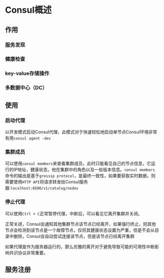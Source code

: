 # Consul概述

## 作用

### 服务发现

### 健康检查

### key-value存储操作

### 多数据中心（DC）

## 使用

### 启动代理

以开发模式启动Consul代理，此模式对于快速轻松地启动单节点Consul环境非常有用`consul agent -dev`

### 集群成员

可以使用`consul members`来查看集群成员，此时只能看见自己的节点信息，它运行的IP地址，健康状态，他在集群中的角色以及一些版本信息。`consul members`命令的输出是基于`grossip protocol`，是最终一致性，如果要获取实时数据，则需要使用`HTTP API`将请求转发给Consul服务器:`localhost:8500/v1/catalog/nodes`

### 停止代理

可以使用`Ctrl + C`正常暂停代理，中断后，可以看见它离开集群并关闭。

正常关闭，Consul会通知其他集群节点该节点已经离开，如果强行终止，则其他节点会检测到该节点是一个故障节点，仅将其健康状态设置为严重，但是不会从目录中删除，Consul会自动尝试连接该节点，但是该节点已经离开集群

如果代理是作为服务器运行的，那么优雅的离开对于避免导致可能的可用性中断影响共识协议非常重要。

## 服务注册

